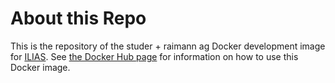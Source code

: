 # About this Repo

This is the repository of the studer + raimann ag Docker development image for
[ILIAS](https://www.ilias.de). See [the Docker Hub
page](https://hub.docker.com/r/srsolutions/ilias-dev/) for information on how to use
this Docker image.
